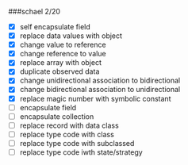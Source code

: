###schael 2/20

* [x] self encapsulate field
* [x] replace data values with object
* [x] change value to reference
* [x] change reference to value
* [x] replace array with object
* [x] duplicate observed data
* [x] change unidirectional association to bidirectional
* [x] change bidirectional association to unidirectional
* [x] replace magic number with symbolic constant
* [ ] encapsulate field
* [ ] encapsulate collection
* [ ] replace record with data class
* [ ] replace type code with class
* [ ] replace type code with subclassed
* [ ] replace type code iwth state/strategy

